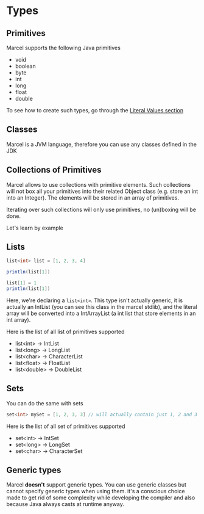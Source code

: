 # Types

## Primitives
Marcel supports the following Java primitives

- void
- boolean
- byte
- int
- long
- float
- double

To see how to create such types, go through the [Literal Values section](./syntax/literal-values.md)

## Classes

Marcel is a JVM language, therefore you can use any classes defined in the JDK

## Collections of Primitives

Marcel allows to use collections with primitive elements. Such collections will not box all your primitives into their 
related Object class (e.g. store an int into an Integer). The elements will be stored in an array of primitives.

Iterating over such collections will only use primitives, no (un)boxing will be done.

Let's learn by example

## Lists
````groovy
list<int> list = [1, 2, 3, 4]

println(list[1])

list[1] = 1
println(list[1])
````

Here, we're declaring a `list<int>`. This type isn't actually generic, it is actually an IntList (you can see this class in the marcel stdlib), and the
literal array will be converted into a IntArrayList (a int list that store elements in an int array).


Here is the list of all list of primitives supported
- list\<int> -> IntList
- list\<long> -> LongList
- list\<char> -> CharacterList
- list\<float> -> FloatList
- list\<double> -> DoubleList

## Sets
You can do the same with sets

````groovy
set<int> mySet = [1, 2, 3, 3] // will actually contain just 1, 2 and 3
````

Here is the list of all set of primitives supported
- set\<int> -> IntSet
- set\<long> -> LongSet
- set\<char> -> CharacterSet


## Generic types

Marcel **doesn't** support generic types. You can use generic classes but cannot specify generic types when using them.
it's a conscious choice made to get rid of some complexity while developing the compiler and also because Java always casts at runtime anyway.

